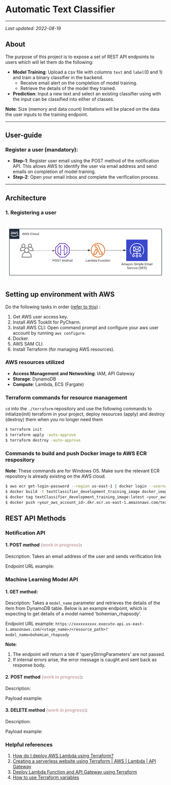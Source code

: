 # Automatic Text Classifier
___

*Last updated: 2022-08-19*

## About
The purpose of this project is to expose a set of REST API endpoints to users which will let them do the following:
- **Model Training**: Upload a csv file with columns ```text``` and ```label```(0 and 1) and train a binary classifier in the backend.
  - Receive email alert on the completion of model training.
  - Retrieve the details of the model they trained.
- **Prediction**: Input a new text and select an existing classifier using with the input can be classified into either of classes.

**Note**: Size (memory and data count) limitations will be placed on the data the user inputs to the training endpoint.

---
## User-guide
### Register a user (mandatory):
- **Step-1**: Register user email using the POST method of the notification API. This allows AWS to identify the user via email address and send emails on completion of model training.
- **Step-2**: Open your email inbox and complete the verification process.
---
## Architecture
### 1. Registering a user

![jhgfhfg](./support/images/ses.png)
---
## Setting up environment with AWS
Do the following tasks in order 
([refer to this](https://docs.aws.amazon.com/toolkit-for-jetbrains/latest/userguide/setup-toolkit.html))
:

1. Get AWS user access key.
2. Install AWS Tooklit for PyCharm.
3. Install AWS CLI: Open command prompt and configure your aws user account by running ```aws configure```.
4. Docker.
5. AWS SAM CLI.
6. Install Terraform (for managing AWS resources).

### AWS resources utilized
- **Access Management and Networking**: IAM, API Gateway
- **Storage**: DynamoDB
- **Compute**: Lambda, ECS (Fargate)

### Terraform commands for resource management
```cd``` into the ```./terraform``` repository and use the following commands to intialize(init)
terraform in your project, deploy resources (apply) and destroy (destroy) them when you no
longer need them
```bash
$ terraform init
$ terraform apply -auto-approve
$ terraform destroy -auto-approve
```

### Commands to build and push Docker image to AWS ECR respository
**Note**: These commands are for Windows OS. Make sure the relevant ECR repository is already existing on the AWS cloud.
```bash
$ aws ecr get-login-password --region us-east-1 | docker login --username AWS --password-stdin <your_aws_account_id>.dkr.ecr.us-east-1.amazonaws.com
$ docker build -t textClassifier_development_training_image docker_images
$ docker tag textClassifier_development_training_image:latest <your_aws_account_id>.dkr.ecr.us-east-1.amazonaws.com/textclassifier_development_training_repository:textClassifier_development_training_image
$ docker push <your_aws_account_id>.dkr.ecr.us-east-1.amazonaws.com/textclassifier_development_training_repository:textClassifier_development_training_image
```
## REST API Methods

### Notification API
#### 1. POST method <span style="color:#ccaaaa;">(work in progress)</span>:
Description: Takes an email address of the user and sends verification link 

Endpoint URL example:

### Machine Learning Model API
#### 1. GET method:
Description: Takes a ```model_name``` parameter and retrieves the details of the item from DynamoDB table.
Below is an example endpoint, which is expecting to get details of a model named 'bohemian_rhapsody'.

Endpoint URL example: ```https://xxxxxxxxxx.execute-api.us-east-1.amazonaws.com/<stage_name>/<resource_path>?model_name=bohemian_rhapsody```

**Note**: 
1. The endpoint will return a ```500``` if 'queryStringParameters' are not passed.
2. If internal errors arise, the error message is caught and sent back as response body.

#### 2. POST method <span style="color:#ccaaaa;">(work in progress)</span>:
#### 
Description: 

Payload example:

#### 3. DELETE method <span style="color:#ccaaaa;">(work in progress)</span>:
Description: 

Payload example:

### Helpful references
1. [How do I deploy AWS Lambda using Terraform?](https://www.youtube.com/watch?v=JSR7U700h0U)
2. [Creating a serverless website using Terraform | AWS | Lambda | API Gateway](https://www.youtube.com/watch?v=wlVcso4Ut5o)
3. [Deploy Lambda Function and API Gateway using Terraform](https://levelup.gitconnected.com/deploy-lambda-function-and-api-gateway-using-terraform-d12cdc50dee8)
4. [How to use Terraform variables](https://upcloud.com/resources/tutorials/terraform-variables)